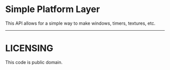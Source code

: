 # Simple Platform Layer

This API allows for a simple way to make windows, timers, textures, etc.

---

# LICENSING

This code is public domain.
